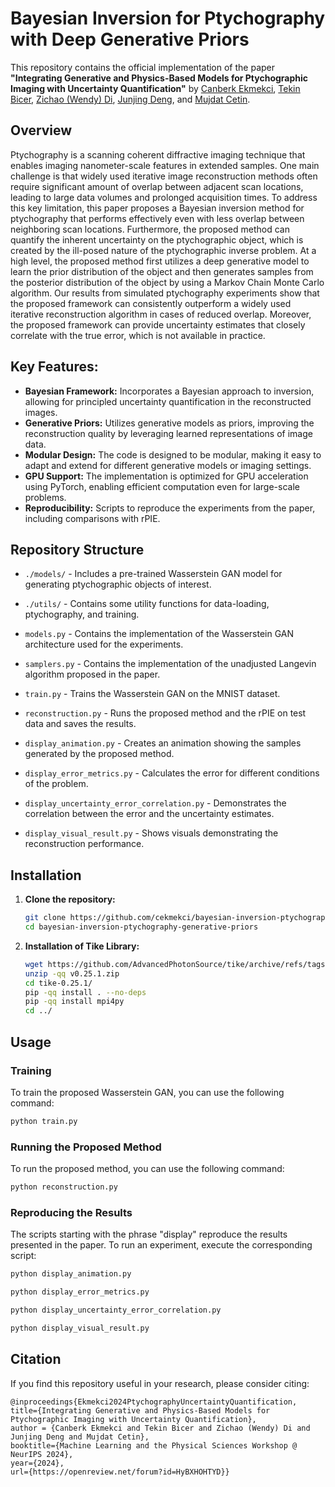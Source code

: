 
# Bayesian Inversion for Ptychography with Deep Generative Priors

This repository contains the official implementation of the paper **"Integrating Generative and Physics-Based Models for Ptychographic Imaging with Uncertainty Quantification"** by [Canberk Ekmekci](https://cekmekci.github.io/), [Tekin Bicer](https://www.anl.gov/profile/tekin-bicer), [Zichao (Wendy) Di](https://www.anl.gov/profile/zichao-di), [Junjing Deng](https://www.anl.gov/profile/junjing-deng), and [Mujdat Cetin](https://www.hajim.rochester.edu/ece/people/faculty/cetin_mujdat/).


## Overview

Ptychography is a scanning coherent diffractive imaging technique that enables imaging nanometer-scale features in extended samples. One main challenge is that widely used iterative image reconstruction methods often require significant amount of overlap between adjacent scan locations, leading to large data volumes and prolonged acquisition times. To address this key limitation, this paper proposes a Bayesian inversion method for ptychography that performs effectively even with less overlap between neighboring scan locations. Furthermore, the proposed method can quantify the inherent uncertainty on the ptychographic object, which is created by the ill-posed nature of the ptychographic inverse problem. At a high level, the proposed method first utilizes a deep generative model to learn the prior distribution of the object and then generates samples from the posterior distribution of the object by using a Markov Chain Monte Carlo algorithm. Our results from simulated ptychography experiments show that the proposed framework can consistently outperform a widely used iterative reconstruction algorithm in cases of reduced overlap. Moreover, the proposed framework can provide uncertainty estimates that closely correlate with the true error, which is not available in practice.

## Key Features:

- **Bayesian Framework:** Incorporates a Bayesian approach to inversion, allowing for principled uncertainty quantification in the reconstructed images.
- **Generative Priors:** Utilizes generative models as priors, improving the reconstruction quality by leveraging learned representations of image data.
- **Modular Design:** The code is designed to be modular, making it easy to adapt and extend for different generative models or imaging settings.
- **GPU Support:** The implementation is optimized for GPU acceleration using PyTorch, enabling efficient computation even for large-scale problems.
- **Reproducibility:** Scripts to reproduce the experiments from the paper, including comparisons with rPIE.

## Repository Structure

- `./models/` - Includes a pre-trained Wasserstein GAN model for generating ptychographic objects of interest.
- `./utils/` - Contains some utility functions for data-loading, ptychography, and training.
- `models.py` -  Contains the implementation of the Wasserstein GAN architecture used for the experiments.
- `samplers.py` -  Contains the implementation of the unadjusted Langevin algorithm proposed in the paper.
- `train.py` - Trains the Wasserstein GAN on the MNIST dataset.
- `reconstruction.py` - Runs the proposed method and the rPIE on test data and saves the results.

- `display_animation.py` - Creates an animation showing the samples generated by the proposed method.
- `display_error_metrics.py` - Calculates the error for different conditions of the problem.
- `display_uncertainty_error_correlation.py` - Demonstrates the correlation between the error and the uncertainty estimates.
- `display_visual_result.py` - Shows visuals demonstrating the reconstruction performance.

## Installation

1. **Clone the repository:**

   ```bash
   git clone https://github.com/cekmekci/bayesian-inversion-ptychography-generative-priors.git
   cd bayesian-inversion-ptychography-generative-priors
   ```

2. **Installation of Tike Library:**

   ```bash
   wget https://github.com/AdvancedPhotonSource/tike/archive/refs/tags/v0.25.1.zip
   unzip -qq v0.25.1.zip
   cd tike-0.25.1/
   pip -qq install . --no-deps
   pip -qq install mpi4py
   cd ../
   ```

## Usage

### Training

To train the proposed Wasserstein GAN, you can use the following command:

```bash
python train.py
```

### Running the Proposed Method

To run the proposed method, you can use the following command:

```bash
python reconstruction.py
```

### Reproducing the Results

The scripts starting with the phrase "display" reproduce the results presented in the paper. To run an experiment, execute the corresponding script:

```bash
python display_animation.py
```

```bash
python display_error_metrics.py
```

```bash
python display_uncertainty_error_correlation.py
```

```bash
python display_visual_result.py
```

## Citation

If you find this repository useful in your research, please consider citing:

```
@inproceedings{Ekmekci2024PtychographyUncertaintyQuantification,
title={Integrating Generative and Physics-Based Models for Ptychographic Imaging with Uncertainty Quantification},
author = {Canberk Ekmekci and Tekin Bicer and Zichao (Wendy) Di and Junjing Deng and Mujdat Cetin},
booktitle={Machine Learning and the Physical Sciences Workshop @ NeurIPS 2024},
year={2024},
url={https://openreview.net/forum?id=HyBXHOHTYD}}
```
